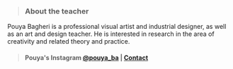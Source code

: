 > ### About the teacher
Pouya Bagheri is a professional visual artist and industrial designer, as well as an art and design teacher. He is interested in research in the area of creativity and related theory and practice.
> #### Pouya's Instagram [@pouya_ba](https://www.instagram.com/pouya_ba) | [Contact](mailto:pouya.bagh@gmail.com)
